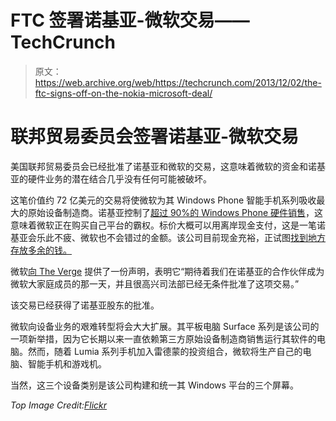 # FTC 签署诺基亚-微软交易——TechCrunch

> 原文：<https://web.archive.org/web/https://techcrunch.com/2013/12/02/the-ftc-signs-off-on-the-nokia-microsoft-deal/>

# 联邦贸易委员会签署诺基亚-微软交易

美国联邦贸易委员会已经批准了诺基亚和微软的交易，这意味着微软的资金和诺基亚的硬件业务的潜在结合几乎没有任何可能被破坏。

这笔价值约 72 亿美元的交易将使微软为其 Windows Phone 智能手机系列吸收最大的原始设备制造商。诺基亚控制了[超过 90%的 Windows Phone 硬件销售](https://web.archive.org/web/20220521074136/https://beta.techcrunch.com/2013/11/27/nokia-now-controls-90-of-the-windows-phone-market-as-its-lumia-520-continues-to-impress/)，这意味着微软正在购买自己平台的霸权。标价大概可以用离岸现金支付，这是一笔诺基亚会乐此不疲、微软也不会错过的金额。该公司目前现金充裕，正试图[找到地方存放多余的钱。](https://web.archive.org/web/20220521074136/http://thenextweb.com/microsoft/2013/03/07/microsofts-role-in-the-dell-buyout-explained/)

微软[向 The Verge](https://web.archive.org/web/20220521074136/http://www.theverge.com/2013/12/2/5166728/us-justice-department-approves-microsoft-nokia-deal) 提供了一份声明，表明它“期待着我们在诺基亚的合作伙伴成为微软大家庭成员的那一天，并且很高兴司法部已经无条件批准了这项交易。”

该交易已经获得了诺基亚股东的批准。

微软向设备业务的艰难转型将会大大扩展。其平板电脑 Surface 系列是该公司的一项新举措，因为它长期以来一直依赖第三方原始设备制造商销售运行其软件的电脑。然而，随着 Lumia 系列手机加入雷德蒙的投资组合，微软将生产自己的电脑、智能手机和游戏机。

当然，这三个设备类别是该公司构建和统一其 Windows 平台的三个屏幕。

*Top Image Credit:[Flickr](https://web.archive.org/web/20220521074136/http://www.flickr.com/photos/janitors/)*